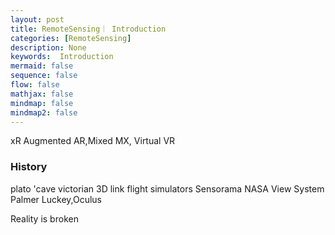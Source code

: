 ```yaml
---
layout: post
title: RemoteSensing｜ Introduction
categories: [RemoteSensing]
description: None
keywords:  Introduction
mermaid: false
sequence: false
flow: false
mathjax: false
mindmap: false
mindmap2: false
---
```

xR Augmented AR,Mixed MX, Virtual VR
### History
plato 'cave
victorian 3D
link flight simulators
Sensorama
NASA View System
Palmer Luckey,Oculus

Reality is broken